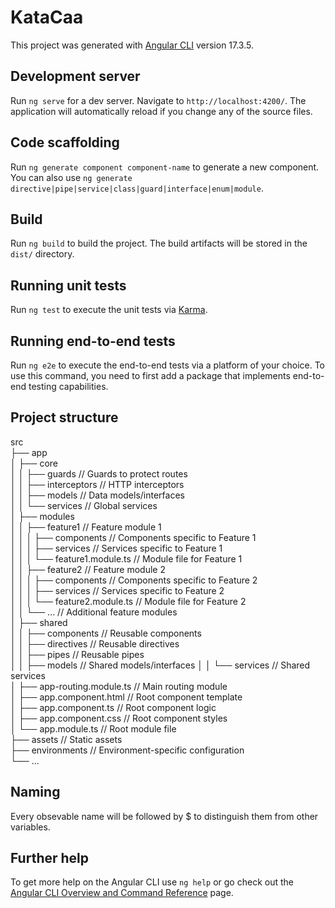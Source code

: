 # KataCaa

This project was generated with [Angular CLI](https://github.com/angular/angular-cli) version 17.3.5.

## Development server

Run `ng serve` for a dev server. Navigate to `http://localhost:4200/`. The application will automatically reload if you change any of the source files.

## Code scaffolding

Run `ng generate component component-name` to generate a new component. You can also use `ng generate directive|pipe|service|class|guard|interface|enum|module`.

## Build

Run `ng build` to build the project. The build artifacts will be stored in the `dist/` directory.

## Running unit tests

Run `ng test` to execute the unit tests via [Karma](https://karma-runner.github.io).

## Running end-to-end tests

Run `ng e2e` to execute the end-to-end tests via a platform of your choice. To use this command, you need to first add a package that implements end-to-end testing capabilities.

## Project structure

src  
├── app  
│   ├── core  
│   │   ├── guards       // Guards to protect routes  
│   │   ├── interceptors // HTTP interceptors  
│   │   ├── models       // Data models/interfaces  
│   │   └── services     // Global services  
│   ├── modules  
│   │   ├── feature1     // Feature module 1   
│   │   │   ├── components // Components specific to Feature 1  
│   │   │   ├── services   // Services specific to Feature 1  
│   │   │   └── feature1.module.ts // Module file for Feature 1  
│   │   ├── feature2     // Feature module 2   
│   │   │   ├── components // Components specific to Feature 2  
│   │   │   ├── services   // Services specific to Feature 2  
│   │   │   └── feature2.module.ts // Module file for Feature 2  
│   │   └── ...           // Additional feature modules  
│   ├── shared  
│   │   ├── components   // Reusable components   
│   │   ├── directives   // Reusable directives  
│   │   ├── pipes        // Reusable pipes  
│   │   ├── models       // Shared models/interfaces 
│   │   └── services     // Shared services   
│   ├── app-routing.module.ts // Main routing module  
│   ├── app.component.html   // Root component template  
│   ├── app.component.ts     // Root component logic  
│   ├── app.component.css    // Root component styles  
│   └── app.module.ts        // Root module file  
├── assets                    // Static assets   
├── environments              // Environment-specific configuration  
└── ...  

## Naming
Every obsevable name will be followed by $ to distinguish them from other variables.

## Further help

To get more help on the Angular CLI use `ng help` or go check out the [Angular CLI Overview and Command Reference](https://angular.io/cli) page.

